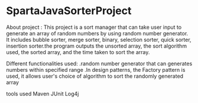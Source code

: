 # SpartaJavaSorterProject
About project :
This project is a sort manager that can take user input to generate an array of random numbers by using random number generator. It includes  bubble sorter, merge sorter,  binary,
selection sorter, quick sorter, insertion sorter.the program outputs the unsorted array, the sort algorithm used, the sorted array, and the time taken to sort the array.

 Different functionalities used:
 .random number generator that can generates numbers within specified range
.In design patterns, the Factory pattern is used, it allows user's choice of algorithm to sort the randomly generated array

tools used
Maven 
JUnit
Log4j 
